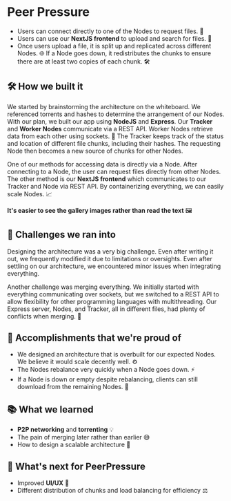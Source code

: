 # Peer Pressure
- Users can connect directly to one of the Nodes to request files. 📂
- Users can use our **NextJS frontend** to upload and search for files. 🔎
- Once users upload a file, it is split up and replicated across different Nodes. 🌐 If a Node goes down, it redistributes the chunks to ensure there are at least two copies of each chunk. 🛠️

## 🛠️ How we built it
We started by brainstorming the architecture on the whiteboard. We referenced torrents and hashes to determine the arrangement of our Nodes. With our plan, we built our app using **NodeJS** and **Express**. Our **Tracker** and **Worker Nodes** communicate via a REST API. Worker Nodes retrieve data from each other using sockets. 🔌 The Tracker keeps track of the status and location of different file chunks, including their hashes. The requesting Node then becomes a new source of chunks for other Nodes. 

One of our methods for accessing data is directly via a Node. After connecting to a Node, the user can request files directly from other Nodes. The other method is our **NextJS frontend** which communicates to our Tracker and Node via REST API. By containerizing everything, we can easily scale Nodes. 📈

**It's easier to see the gallery images rather than read the text** 🖼️

## 🚧 Challenges we ran into
Designing the architecture was a very big challenge. Even after writing it out, we frequently modified it due to limitations or oversights. Even after settling on our architecture, we encountered minor issues when integrating everything. 

Another challenge was merging everything. We initially started with everything communicating over sockets, but we switched to a REST API to allow flexibility for other programming languages with multithreading. Our Express server, Nodes, and Tracker, all in different files, had plenty of conflicts when merging. 🔀

## 🎉 Accomplishments that we're proud of
- We designed an architecture that is overbuilt for our expected Nodes. We believe it would scale decently well. ⚙️
- The Nodes rebalance very quickly when a Node goes down. ⚡
- If a Node is down or empty despite rebalancing, clients can still download from the remaining Nodes. 💾

## 📚 What we learned
- **P2P networking** and **torrenting** 💡
- The pain of merging later rather than earlier 😅
- How to design a scalable architecture 🧩

## 🚀 What's next for PeerPressure
- Improved **UI/UX** 🎨
- Different distribution of chunks and load balancing for efficiency ⚖️

